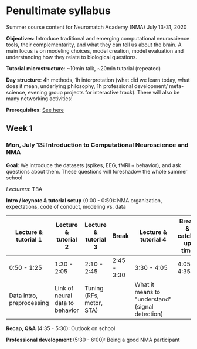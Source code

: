 # Penultimate syllabus
Summer course content for Neuromatch Academy (NMA)
July 13-31, 2020

**Objectives**: Introduce traditional and emerging computational neuroscience tools, their complementarity, and what they can tell us about the brain. A main focus is on modeling choices, model creation, model evaluation and understanding how they relate to biological questions.

**Tutorial microstructure**: ~10min talk, ~20min tutorial (repeated)

**Day structure**: 4h methods, 1h interpretation (what did we learn today, what does it mean, underlying philosophy, 1h professional development/ meta-science, evening group projects for interactive track). There will also be many networking activities!

**Prerequisites**: [See here](https://github.com/NeuromatchAcademy/precourse)

## Week 1
### Mon, July 13: Introduction to Computational Neuroscience and NMA

**Goal**: We introduce the datasets (spikes, EEG, fMRI + behavior), and ask questions about them. These questions will foreshadow the whole summer school

*Lecturers*: TBA

**Intro / keynote & tutorial setup** (0:00 - 0:50): NMA organization, expectations, code of conduct, modeling vs. data

| Lecture & tutorial 1 | Lecture & tutorial 2 | Lecture & tutorial 3 | Break | Lecture & tutorial 4 | Break & catch-up time |
| --- | --- | --- | --- | --- | --- |
| 0:50 - 1:25 | 1:30 - 2:05 | 2:10 - 2:45 | 2:45 - 3:30 | 3:30 - 4:05 | 4:05 - 4:35 | 
| Data intro, preprocessing | Link of neural data to behavior | Tuning (RFs, motor, STA) |  | What it means to "understand" (signal detection) |  |

**Recap, Q&A** (4:35 - 5:30): Outlook on school

**Professional development** (5:30 - 6:00): Being a good NMA participant


